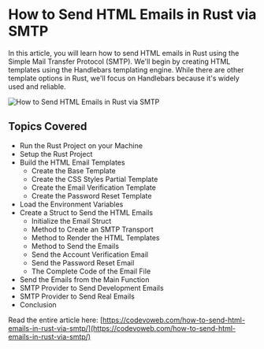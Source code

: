 # How to Send HTML Emails in Rust via SMTP

In this article, you will learn how to send HTML emails in Rust using the Simple Mail Transfer Protocol (SMTP). We'll begin by creating HTML templates using the Handlebars templating engine. While there are other template options in Rust, we'll focus on Handlebars because it's widely used and reliable.

![How to Send HTML Emails in Rust via SMTP](https://codevoweb.com/wp-content/uploads/2023/05/How-to-Send-HTML-Emails-in-Rust-via-SMTP.webp)

## Topics Covered

- Run the Rust Project on your Machine
- Setup the Rust Project
- Build the HTML Email Templates
    - Create the Base Template
    - Create the CSS Styles Partial Template
    - Create the Email Verification Template
    - Create the Password Reset Template
- Load the Environment Variables
- Create a Struct to Send the HTML Emails
    - Initialize the Email Struct
    - Method to Create an SMTP Transport
    - Method to Render the HTML Templates
    - Method to Send the Emails
    - Send the Account Verification Email
    - Send the Password Reset Email
    - The Complete Code of the Email File
- Send the Emails from the Main Function
- SMTP Provider to Send Development Emails
- SMTP Provider to Send Real Emails
- Conclusion

Read the entire article here: [https://codevoweb.com/how-to-send-html-emails-in-rust-via-smtp/](https://codevoweb.com/how-to-send-html-emails-in-rust-via-smtp/)
